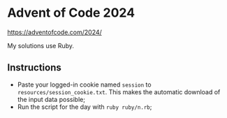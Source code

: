 # Advent of Code 2024

https://adventofcode.com/2024/

My solutions use Ruby.

## Instructions
- Paste your logged-in cookie named `session` to `resources/session_cookie.txt`.
  This makes the automatic download of the input data possible;
- Run the script for the day with `ruby ruby/n.rb`;
